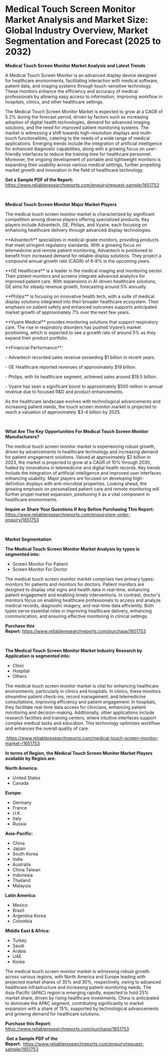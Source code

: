 <p><h1>Medical Touch Screen Monitor Market Analysis and Market Size: Global Industry Overview, Market Segmentation and Forecast (2025 to 2032)</h1></p><p><strong>Medical Touch Screen Monitor Market Analysis and Latest Trends</strong></p>
<p><p>A Medical Touch Screen Monitor is an advanced display device designed for healthcare environments, facilitating interaction with medical software, patient data, and imaging systems through touch-sensitive technology. These monitors enhance the efficiency and accuracy of medical professionals by allowing easy access to information, improving workflow in hospitals, clinics, and other healthcare settings.</p><p>The Medical Touch Screen Monitor Market is expected to grow at a CAGR of 5.2% during the forecast period, driven by factors such as increasing adoption of digital health technologies, demand for advanced imaging solutions, and the need for improved patient monitoring systems. The market is witnessing a shift towards high-resolution displays and multi-touch functionalities, catering to the needs of a wide range of medical applications. Emerging trends include the integration of artificial intelligence for enhanced diagnostic capabilities, along with a growing focus on user-friendly interfaces to reduce the training time for healthcare personnel. Moreover, the ongoing development of portable and lightweight monitors is expanding their usability across various medical settings, further propelling market growth and innovation in the field of healthcare technology.</p></p>
<p><strong>Get a Sample PDF of the Report:&nbsp;</strong> <a href="https://www.reliableresearchreports.com/enquiry/request-sample/1651753?utm_campaign=3309&utm_medium=2&utm_source=Github&utm_content=ia&utm_term=13042025&utm_id=medical-touch-screen-monitor">https://www.reliableresearchreports.com/enquiry/request-sample/1651753</a></p>
<p>&nbsp;</p>
<p><strong>Medical Touch Screen Monitor Major Market Players</strong></p>
<p><p>The medical touch screen monitor market is characterized by significant competition among diverse players offering specialized products. Key players include Advantech, GE, Philips, and Vyaire, each focusing on enhancing healthcare delivery through advanced display technologies.</p><p>**Advantech** specializes in medical-grade monitors, providing products that meet stringent regulatory standards. With a growing focus on telemedicine and remote patient monitoring, Advantech is positioned to benefit from increased demand for reliable display solutions. They project a compound annual growth rate (CAGR) of 6-8% in the upcoming years.</p><p>**GE Healthcare** is a leader in the medical imaging and monitoring sector. Their patient monitors and screens integrate advanced analytics for improved patient care. With expansions in AI-driven healthcare solutions, GE aims for steady revenue growth, forecasting around 5% annually.</p><p>**Philips** is focusing on innovative health tech, with a suite of medical display solutions integrated into their broader healthcare ecosystem. Their emphasis on patient safety and enhanced outcomes supports anticipated market growth of approximately 7% over the next few years.</p><p>**Vyaire Medical** provides monitoring solutions that support respiratory care. The rise in respiratory disorders has pushed Vyaire’s market positioning, which is expected to see a growth rate of around 5% as they expand their product portfolio.</p><p>**Financial Performance**: </p><p>- Advantech recorded sales revenue exceeding $1 billion in recent years.</p><p>- GE Healthcare reported revenues of approximately $19 billion.</p><p>- Philips, with its healthcare segment, achieved sales around $19.5 billion.</p><p>- Vyaire has seen a significant boost to approximately $500 million in annual revenue due to focused R&D and product enhancements.</p><p>As the healthcare landscape evolves with technological advancements and increasing patient needs, the touch screen monitor market is projected to reach a valuation of approximately $3-4 billion by 2025.</p></p>
<p>&nbsp;</p>
<p><strong>What Are The Key Opportunities For Medical Touch Screen Monitor Manufacturers?</strong></p>
<p><p>The medical touch screen monitor market is experiencing robust growth, driven by advancements in healthcare technology and increasing demand for patient engagement solutions. Valued at approximately $2 billion in 2023, the market is projected to grow at a CAGR of 10% through 2030, fueled by innovations in telemedicine and digital health records. Key trends include the integration of artificial intelligence and improved user interfaces enhancing usability. Major players are focused on developing high-definition displays with anti-microbial properties. Looking ahead, the growing emphasis on personalized patient care and remote monitoring will further propel market expansion, positioning it as a vital component in healthcare environments.</p></p>
<p><strong>Inquire or Share Your Questions If Any Before Purchasing This Report:</strong> <a href="https://www.reliableresearchreports.com/enquiry/pre-order-enquiry/1651753?utm_campaign=3309&utm_medium=2&utm_source=Github&utm_content=ia&utm_term=13042025&utm_id=medical-touch-screen-monitor">https://www.reliableresearchreports.com/enquiry/pre-order-enquiry/1651753</a></p>
<p>&nbsp;</p>
<p><strong>Market Segmentation</strong></p>
<p><strong>The Medical Touch Screen Monitor Market Analysis by types is segmented into:</strong></p>
<p><ul><li>Screen Monitor For Patient</li><li>Screen Monitor For Doctor</li></ul></p>
<p><p>The medical touch screen monitor market comprises two primary types: monitors for patients and monitors for doctors. Patient monitors are designed to display vital signs and health data in real-time, enhancing patient engagement and enabling timely interventions. In contrast, doctor's monitors focus on enabling healthcare professionals to access and analyze medical records, diagnostic imagery, and real-time data efficiently. Both types serve essential roles in improving healthcare delivery, enhancing communication, and ensuring effective monitoring in clinical settings.</p></p>
<p><strong>Purchase this Report:&nbsp;</strong><a href="https://www.reliableresearchreports.com/purchase/1651753?utm_campaign=3309&utm_medium=2&utm_source=Github&utm_content=ia&utm_term=13042025&utm_id=medical-touch-screen-monitor">https://www.reliableresearchreports.com/purchase/1651753</a></p>
<p>&nbsp;</p>
<p><strong>The Medical Touch Screen Monitor Market Industry Research by Application is segmented into:</strong></p>
<p><ul><li>Clinic</li><li>Hospital</li><li>Others</li></ul></p>
<p><p>The medical touch screen monitor market is vital for enhancing healthcare environments, particularly in clinics and hospitals. In clinics, these monitors streamline patient check-ins, record management, and telemedicine consultations, improving efficiency and patient engagement. In hospitals, they facilitate real-time data access for clinicians, enhancing patient monitoring and decision-making. Additionally, other applications include research facilities and training centers, where intuitive interfaces support complex medical tasks and education. This technology optimizes workflow and enhances the overall quality of care.</p></p>
<p><a href="https://www.reliableresearchreports.com/medical-touch-screen-monitor-market-r1651753?utm_campaign=3309&utm_medium=2&utm_source=Github&utm_content=ia&utm_term=13042025&utm_id=medical-touch-screen-monitor">&nbsp;https://www.reliableresearchreports.com/medical-touch-screen-monitor-market-r1651753</a></p>
<p><strong>In terms of Region, the Medical Touch Screen Monitor Market Players available by Region are:</strong></p>
<p>
    <p> <strong> North America: </strong>
        <ul>
            <li>United States</li>
            <li>Canada</li>
        </ul>
        </p> 
    <p> <strong> Europe: </strong>
        <ul>
            <li>Germany</li>
            <li>France</li>
            <li>U.K.</li>
            <li>Italy</li>
            <li>Russia</li>
        </ul>
        </p> 
    <p> <strong> Asia-Pacific: </strong>
        <ul>
            <li>China</li>
            <li>Japan</li>
            <li>South Korea</li>
            <li>India</li>
            <li>Australia</li>
            <li>China Taiwan</li>
            <li>Indonesia</li>
            <li>Thailand</li>
            <li>Malaysia</li>
        </ul>
        </p> 
    <p> <strong> Latin America: </strong>
        <ul>
            <li>Mexico</li>
            <li>Brazil</li>
            <li>Argentina Korea</li>
            <li>Colombia</li>
        </ul>
        </p> 
    <p> <strong> Middle East & Africa: </strong>
        <ul>
            <li>Turkey</li>
            <li>Saudi</li>
            <li>Arabia</li>
            <li>UAE</li>
            <li>Korea</li>
        </ul>
    </p>
    </p>
<p><p>The medical touch screen monitor market is witnessing robust growth across various regions, with North America and Europe leading with projected market shares of 35% and 30%, respectively, owing to advanced healthcare infrastructure and increasing patient monitoring needs. The Asia-Pacific (APAC) region is emerging rapidly, expected to hold 25% market share, driven by rising healthcare investments. China is anticipated to dominate the APAC segment, contributing significantly to market expansion with a share of 15%, supported by technological advancements and growing demand for healthcare solutions.</p></p>
<p><strong>Purchase this Report: </strong><a href="https://www.reliableresearchreports.com/purchase/1651753?utm_campaign=3309&utm_medium=2&utm_source=Github&utm_content=ia&utm_term=13042025&utm_id=medical-touch-screen-monitor">https://www.reliableresearchreports.com/purchase/1651753</a></p>
<p>&nbsp;<strong>Get a Sample PDF of the Report:&nbsp;&nbsp;</strong><a href="https://www.reliableresearchreports.com/enquiry/request-sample/1651753?utm_campaign=3309&utm_medium=2&utm_source=Github&utm_content=ia&utm_term=13042025&utm_id=medical-touch-screen-monitor">https://www.reliableresearchreports.com/enquiry/request-sample/1651753</a></p>
<p><strong></strong></p>
<p><p></p><p></p><p></p></p>